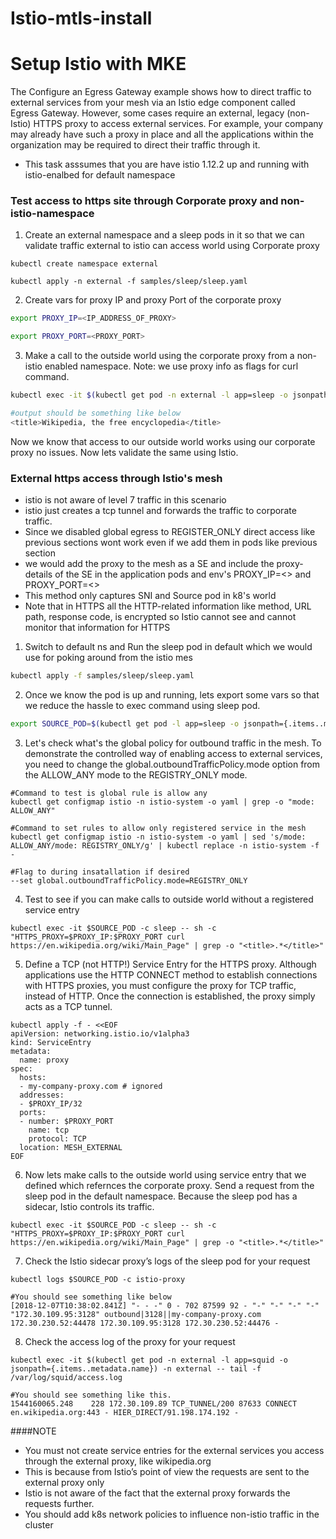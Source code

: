 # Istio-mtls-install

# Setup Istio with MKE


The Configure an Egress Gateway example shows how to direct traffic to external services from your mesh via an Istio edge component called Egress Gateway. However, some cases require an external, legacy (non-Istio) HTTPS proxy to access external services. For example, your company may already have such a proxy in place and all the applications within the organization may be required to direct their traffic through it.

- This task asssumes that you are have istio 1.12.2 up and running with istio-enalbed for default namespace


### Test access to https site through Corporate proxy and non-istio-namespace
1. Create an external namespace and a sleep pods in it so that we can validate traffic external to istio can access world using Corporate proxy  
```
kubectl create namespace external

kubectl apply -n external -f samples/sleep/sleep.yaml

```

2. Create vars for proxy IP and proxy Port of the corporate proxy
```bash
export PROXY_IP=<IP_ADDRESS_OF_PROXY>

export PROXY_PORT=<PROXY_PORT>
```

3. Make a call to the outside world using the corporate proxy from a non-istio enabled namespace.
Note: we use proxy info as flags for curl command.
```bash
kubectl exec -it $(kubectl get pod -n external -l app=sleep -o jsonpath={.items..metadata.name}) -n external -- sh -c "HTTPS_PROXY=$PROXY_IP:$PROXY_PORT curl https://en.wikipedia.org/wiki/Main_Page" | grep -o "<title>.*</title>"

#output should be something like below
<title>Wikipedia, the free encyclopedia</title>

```
Now we know that access to our outside world works using our corporate proxy no issues. Now lets validate the same using Istio. 

### External https access through Istio's mesh 

- istio is not aware of level 7 traffic in this scenario 
- istio just creates a tcp tunnel and forwards the traffic to corporate traffic.
- Since we disabled global egress to REGISTER_ONLY direct access like previous sections wont work even if we add them in pods like previous section
- we would add the proxy to the mesh as a SE and include the proxy-details of the SE in the application pods and env's PROXY_IP=<> and PROXY_PORT=<>
- This method only captures SNI and Source pod in k8's world
- Note that in HTTPS all the HTTP-related information like method, URL path, response code, is encrypted so Istio cannot see and cannot monitor that information for HTTPS

1. Switch to default ns and Run the sleep pod in default which we would use for poking around from the istio mes
```bash
kubectl apply -f samples/sleep/sleep.yaml
```

2. Once we know the pod is up and running, lets export some vars so that we reduce the hassle to exec command using sleep pod.
```bash
export SOURCE_POD=$(kubectl get pod -l app=sleep -o jsonpath={.items..metadata.name})

```

3. Let's check what's the global policy for outbound traffic in the mesh.
To demonstrate the controlled way of enabling access to external services, you need to change the global.outboundTrafficPolicy.mode option from the ALLOW_ANY mode to the REGISTRY_ONLY mode.
```
#Command to test is global rule is allow any 
kubectl get configmap istio -n istio-system -o yaml | grep -o "mode: ALLOW_ANY"

#Command to set rules to allow only registered service in the mesh 
kubectl get configmap istio -n istio-system -o yaml | sed 's/mode: ALLOW_ANY/mode: REGISTRY_ONLY/g' | kubectl replace -n istio-system -f -

#Flag to during insatallation if desired
--set global.outboundTrafficPolicy.mode=REGISTRY_ONLY
```
4. Test to see if you can make calls to outside world without a registered service entry 
```
kubectl exec -it $SOURCE_POD -c sleep -- sh -c "HTTPS_PROXY=$PROXY_IP:$PROXY_PORT curl https://en.wikipedia.org/wiki/Main_Page" | grep -o "<title>.*</title>"
```

5. Define a TCP (not HTTP!) Service Entry for the HTTPS proxy. Although applications use the HTTP CONNECT method to establish connections with HTTPS proxies, you must configure the proxy for TCP traffic, instead of HTTP. Once the connection is established, the proxy simply acts as a TCP tunnel.
```
kubectl apply -f - <<EOF
apiVersion: networking.istio.io/v1alpha3
kind: ServiceEntry
metadata:
  name: proxy
spec:
  hosts:
  - my-company-proxy.com # ignored
  addresses:
  - $PROXY_IP/32
  ports:
  - number: $PROXY_PORT
    name: tcp
    protocol: TCP
  location: MESH_EXTERNAL
EOF
```
6. Now lets make calls to the outside world using service entry that we defined which refernces the corporate proxy. Send a request from the sleep pod in the default namespace. Because the sleep pod has a sidecar, Istio controls its traffic.
```
kubectl exec -it $SOURCE_POD -c sleep -- sh -c "HTTPS_PROXY=$PROXY_IP:$PROXY_PORT curl https://en.wikipedia.org/wiki/Main_Page" | grep -o "<title>.*</title>"
```
7. Check the Istio sidecar proxy’s logs of the sleep pod for your request
```
kubectl logs $SOURCE_POD -c istio-proxy

#You should see something like below
[2018-12-07T10:38:02.841Z] "- - -" 0 - 702 87599 92 - "-" "-" "-" "-" "172.30.109.95:3128" outbound|3128||my-company-proxy.com 172.30.230.52:44478 172.30.109.95:3128 172.30.230.52:44476 -
```

8. Check the access log of the proxy for your request
```
kubectl exec -it $(kubectl get pod -n external -l app=squid -o jsonpath={.items..metadata.name}) -n external -- tail -f /var/log/squid/access.log

#You should see something like this. 
1544160065.248    228 172.30.109.89 TCP_TUNNEL/200 87633 CONNECT en.wikipedia.org:443 - HIER_DIRECT/91.198.174.192 -
```
####NOTE
- You must not create service entries for the external services you access through the external proxy, like wikipedia.org
- This is because from Istio’s point of view the requests are sent to the external proxy only
- Istio is not aware of the fact that the external proxy forwards the requests further.
- You should add k8s network policies to influence non-istio traffic in the cluster
